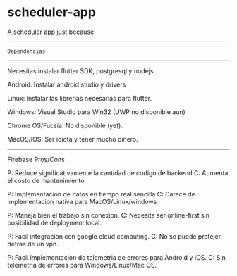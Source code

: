 # scheduler-app
 A scheduler app just because

----------------------------------------
	Dependencias
---------------------------------------

Necesitas instalar flutter SDK, postgresql y nodejs

Android: Instalar android studio y drivers

Linux: Instalar las librerias necesarias para flutter.

Windows: Visual Studio para Win32 (UWP no disponible aun)

Chrome OS/Fucsia: No disponible (yet).

MacOS/IOS: Ser idiota y tener mucho dinero.


-------------------------------------------------


Firebase Pros/Cons

P: Reduce significativamente la cantidad de codigo de backend
C: Aumenta el costo de mantenimiento

P: Implementacion de datos en tiempo real sencilla
C: Carece de implementacion nativa para MacOS/Linux/windows

P: Maneja bien el trabajo sin conexion.
C: Necesita ser online-first sin posibilidad de deployment local.

P: Facil integracion con google cloud computing.
C: No se puede protejer detras de un vpn.

P: Facil implementacion de telemetria de errores para Android y IOS.
C: Sin telemetria de errores para Windows/Linux/Mac OS.


